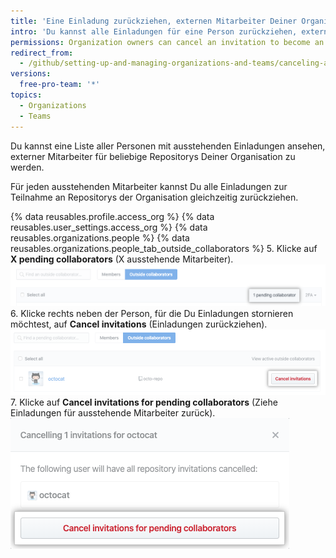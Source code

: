 ```yaml
---
title: 'Eine Einladung zurückziehen, externen Mitarbeiter Deiner Organisation zu werden'
intro: 'Du kannst alle Einladungen für eine Person zurückziehen, externer Mitarbeiter auf Repositorys zu werden, die Deiner Organisation gehören.'
permissions: Organization owners can cancel an invitation to become an outside collaborator in the organization.
redirect_from:
  - /github/setting-up-and-managing-organizations-and-teams/canceling-an-invitation-to-become-an-outside-collaborator-in-your-organization
versions:
  free-pro-team: '*'
topics:
  - Organizations
  - Teams
---
```


Du kannst eine Liste aller Personen mit ausstehenden Einladungen ansehen, externer Mitarbeiter für beliebige Repositorys Deiner Organisation zu werden.

Für jeden ausstehenden Mitarbeiter kannst Du alle Einladungen zur Teilnahme an Repositorys der Organisation gleichzeitig zurückziehen.

{% data reusables.profile.access_org %}
{% data reusables.user_settings.access_org %}
{% data reusables.organizations.people %}
{% data reusables.organizations.people_tab_outside_collaborators %}
5. Klicke auf **X pending collaborators** (X ausstehende Mitarbeiter). ![Schaltfläche "Pending collaborators" (ausstehende Mitarbeiter)](/assets/images/help/organizations/pending-collaborator-list.png)
6. Klicke rechts neben der Person, für die Du Einladungen stornieren möchtest, auf **Cancel invitations** (Einladungen zurückziehen). ![Schaltfläche "Cancel invitation" (Einladung zurückziehen)](/assets/images/help/organizations/cancel-pending-collaborators.png)
7. Klicke auf **Cancel invitations for pending collaborators** (Ziehe Einladungen für ausstehende Mitarbeiter zurück). ![Button to confirm cancellation](/assets/images/help/organizations/confirm-cancelation-of-pending-collaborators.png)
